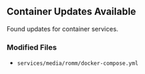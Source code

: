 ## Container Updates Available

Found updates for container services.

### Modified Files
- `services/media/romm/docker-compose.yml`

